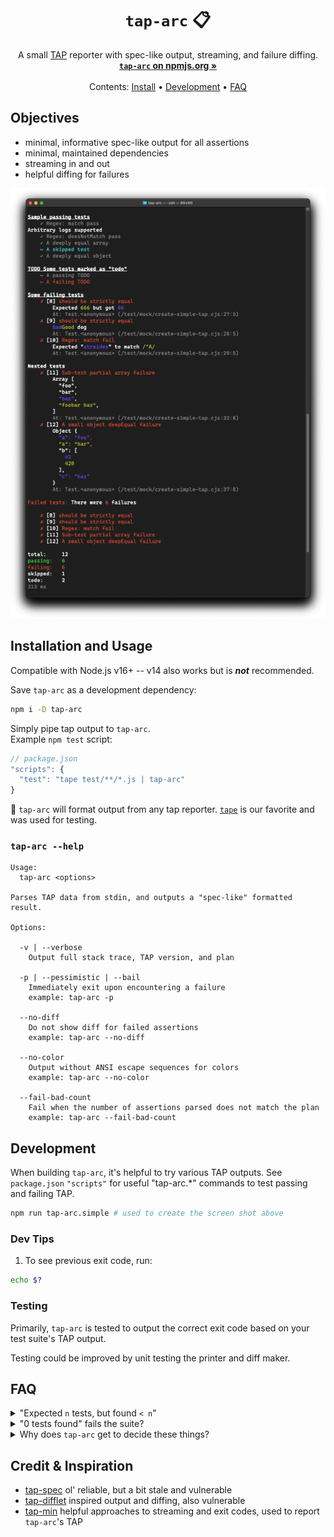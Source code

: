 <h1 align="center"><code>tap-arc</code> 📋</h1>

<p align="center">
  A small <a href="https://testanything.org/">TAP</a> reporter with spec-like output, streaming, and failure diffing.<br>
  <a href="https://www.npmjs.com/package/tap-arc"><strong><code>tap-arc</code> on npmjs.org »</strong></a><br>
  <br>
  Contents:
  <a href="#Installation-and-usage">Install</a>
  •
  <a href="#Development">Development</a>
  •
  <a href="#FAQ">FAQ</a>
</p>

## Objectives

- minimal, informative spec-like output for all assertions
- minimal, maintained dependencies
- streaming in and out
- helpful diffing for failures

![tap-arc output screen shot](./screen-shot.png)

## Installation and Usage

Compatible with Node.js v16+ -- v14 also works but is ***not*** recommended.

Save `tap-arc` as a development dependency:

```sh
npm i -D tap-arc
```

Simply pipe tap output to `tap-arc`.  
Example `npm test` script:

```js
// package.json
"scripts": {
  "test": "tape test/**/*.js | tap-arc"
}
```

💁  `tap-arc` will format output from any tap reporter. [`tape`](https://github.com/ljharb/tape) is our favorite and was used for testing.

### `tap-arc --help`

```
Usage:
  tap-arc <options>

Parses TAP data from stdin, and outputs a "spec-like" formatted result.

Options:

  -v | --verbose
    Output full stack trace, TAP version, and plan

  -p | --pessimistic | --bail
    Immediately exit upon encountering a failure
    example: tap-arc -p

  --no-diff
    Do not show diff for failed assertions
    example: tap-arc --no-diff

  --no-color
    Output without ANSI escape sequences for colors
    example: tap-arc --no-color

  --fail-bad-count
    Fail when the number of assertions parsed does not match the plan
    example: tap-arc --fail-bad-count
```

## Development

When building `tap-arc`, it's helpful to try various TAP outputs. See `package.json` `"scripts"` for useful "tap-arc.*" commands to test passing and failing TAP.

```sh
npm run tap-arc.simple # used to create the screen shot above
```

### Dev Tips

1. To see previous exit code, run:

```sh
echo $?
```

### Testing

Primarily, `tap-arc` is tested to output the correct exit code based on your test suite's TAP output.

Testing could be improved by unit testing the printer and diff maker.

## FAQ

<details>
<summary>"Expected <code>n</code> tests, but found <code>< n</code>"</summary>

_What happened?_  
✅ The TAP parser found zero failing tests  
✅ The final tally from the raw TAP shows `n` of `n` passed  
🤨 But the TAP plan called for more tests than were found, counted, and parsed.

💁‍♀️ Currently, when this case is detected, `tap-arc` will exit with a successful status code.  
This can be overridden with the `--fail-bad-count` flag.

_Why, though_?  
This has been observed specifically on Windows, where the TAP output is buffered to another stream and not piped to `tap-arc`.  
Libraries like `mock-fs` tinker with stdout and subsequent TAP output is lost. Try closing those helpers before making an assertion that generates TAP.

</details>

<details>
<summary>"0 tests found" fails the suite?</summary>

Yes. At least one passing test is required to pass the suite.  
This helps ensures there wasn't a silent, catastrophic failure in the test suite.

</details>

<details>
<summary>Why does <code>tap-arc</code> get to decide these things?</summary>

`tap-arc` is responsible for the test suite's exit code. If your entire CI stack is piped to a reporter, it's an important job. So `tap-arc` is a bit skeptical by default to help ensure your suite is passing.

If you'd like to see different behavior from `tap-arc`, please open an issue or PR. We'd love to hear your use case.

</details>

## Credit & Inspiration

- [tap-spec](https://github.com/scottcorgan/tap-spec) ol' reliable, but a bit stale and vulnerable
- [tap-difflet](https://github.com/namuol/tap-difflet) inspired output and diffing, also vulnerable
- [tap-min](https://github.com/derhuerst/tap-min) helpful approaches to streaming and exit codes, used to report `tap-arc`'s TAP
